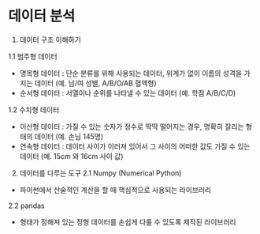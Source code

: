# 데이터 분석
1. 데이터 구조 이해하기

 1.1 범주형 데이터
 - 명목형 데이터 : 단순 분류를 위해 사용되는 데이터, 위계가 없이 이름의 성격을 가지는 데이터 (예. 남/여 성별, A/B/O/AB 혈액형)
 - 순서형 데이터 : 서열이나 순위를 나타낼 수 있는 데이터 (예. 학점 A/B/C/D)
 
 1.2 수치형 데이터
 - 이산형 데이터 : 가질 수 있는 숫자가 정수로 딱딱 떨어지는 경우, 명확히 잘리는 형태의 데이터 (예. 손님 145명)
 - 연속형 데이터 : 데이터 사이가 이러져 있어서 그 사이의 어떠한 값도 가질 수 있는 데이터 (예. 15cm 와 16cm 사이 값)

2. 데이터를 다루는 도구
 2.1 Numpy (Numerical Python)
  - 파이썬에서 산술적인 계산을 할 때 핵심적으로 사용되는 라이브러리

 2.2 pandas
  - 형태가 정해져 있는 정형 데이터를 손쉽게 다룰 수 있도록 제작된 라이브러리
